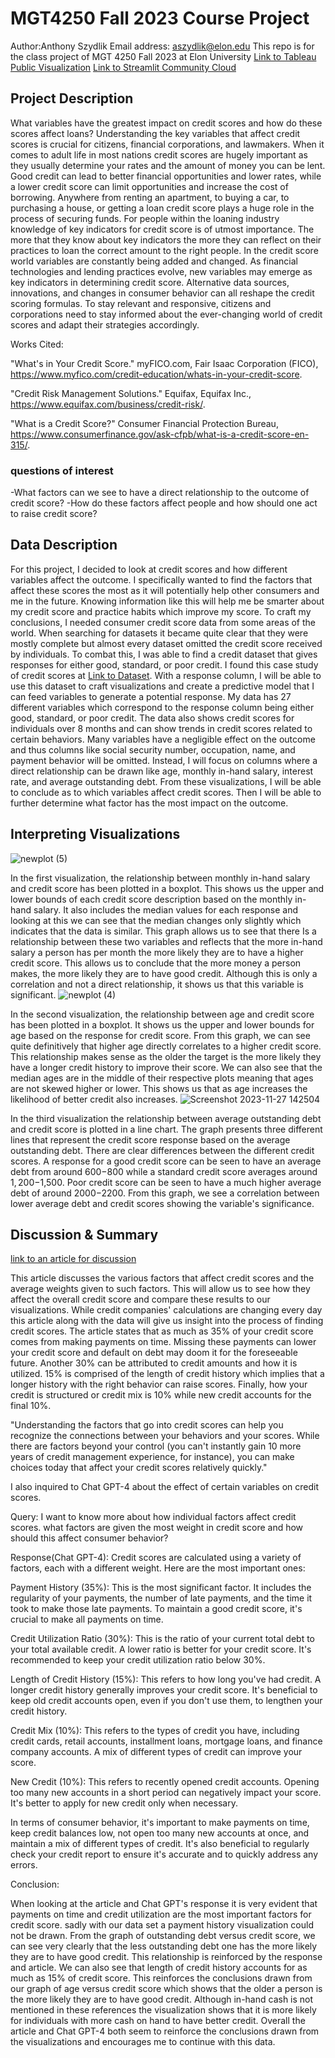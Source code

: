 # MGT4250 Fall 2023 Course Project
Author:Anthony Szydlik Email address: aszydlik@elon.edu
This repo is for the class project of MGT 4250 Fall 2023 at Elon University
[Link to Tableau Public Visualization](https://public.tableau.com/app/profile/anthony.szydlik/viz/tableaupublicfinalvisualization/Sheet1#1)
[Link to Streamlit Community Cloud](https://2ew5e3xfm3jler5xgrgcvf.streamlit.app/)
## Project Description
What variables have the greatest impact on credit scores and how do these scores affect loans? Understanding the key variables that affect credit scores is crucial for citizens, financial corporations, and lawmakers. When it comes to adult life in most nations credit scores are hugely important as they usually determine your rates and the amount of money you can be lent. Good credit can lead to better financial opportunities and lower rates, while a lower credit score can limit opportunities and increase the cost of borrowing. Anywhere from renting an apartment, to buying a car, to purchasing a house, or getting a loan credit score plays a huge role in the process of securing funds. For people within the loaning industry knowledge of key indicators for credit score is of utmost importance. The more that they know about key indicators the more they can reflect on their practices to loan the correct amount to the right people. In the credit score world variables are constantly being added and changed. As financial technologies and lending practices evolve, new variables may emerge as key indicators in determining credit score. Alternative data sources, innovations, and changes in consumer behavior can all reshape the credit scoring formulas. To stay relevant and responsive, citizens and corporations need to stay informed about the ever-changing world of credit scores and adapt their strategies accordingly. 

Works Cited:

"What's in Your Credit Score." myFICO.com, Fair Isaac Corporation (FICO), 
    https://www.myfico.com/credit-education/whats-in-your-credit-score.
    
"Credit Risk Management Solutions." Equifax, Equifax Inc., 
    https://www.equifax.com/business/credit-risk/.
    
"What is a Credit Score?" Consumer Financial Protection Bureau, 
    https://www.consumerfinance.gov/ask-cfpb/what-is-a-credit-score-en-315/.


### questions of interest
-What factors can we see to have a direct relationship to the outcome of credit score?
-How do these factors affect people and how should one act to raise credit score?
## Data Description
For this project, I decided to look at credit scores and how different variables affect the outcome. I specifically wanted to find the factors that affect these scores the most as it will potentially help other consumers and me in the future. Knowing information like this will help me be smarter about my credit score and practice habits which improve my score. To craft my conclusions, I needed consumer credit score data from some areas of the world. When searching for datasets it became quite clear that they were mostly complete but almost every dataset omitted the credit score received by individuals. To combat this, I was able to find a credit dataset that gives responses for either good, standard, or poor credit. I found this case study of credit scores at [Link to Dataset](https://statso.io/credit-score-classification-case-study/). With a response column, I will be able to use this dataset to craft visualizations and create a predictive model that I can feed variables to generate a potential response. My data has 27 different variables which correspond to the response column being either good, standard, or poor credit. The data also shows credit scores for individuals over 8 months and can show trends in credit scores related to certain behaviors. Many variables have a negligible effect on the outcome and thus columns like social security number, occupation, name, and payment behavior will be omitted. Instead, I will focus on columns where a direct relationship can be drawn like age, monthly in-hand salary, interest rate, and average outstanding debt. From these visualizations, I will be able to conclude as to which variables affect credit scores. Then I will be able to further determine what factor has the most impact on the outcome.  
## Interpreting Visualizations
![newplot (5)](https://github.com/elin202/-mgt4250test/assets/152214492/e19e1ddc-deee-43fa-bdca-bd2f94d90564)

In the first visualization, the relationship between monthly in-hand salary and credit score has been plotted in a boxplot. This shows us the upper and lower bounds of each credit score description based on the monthly in-hand salary. It also includes the median values for each response and looking at this we can see that the median changes only slightly which indicates that the data is similar. This graph allows us to see that there Is a relationship between these two variables and reflects that the more in-hand salary a person has per month the more likely they are to have a higher credit score. This allows us to conclude that the more money a person makes, the more likely they are to have good credit. Although this is only a correlation and not a direct relationship, it shows us that this variable is significant. 
![newplot (4)](https://github.com/elin202/-mgt4250test/assets/152214492/abdf7e27-18bc-4ea1-abf7-3be92c9a4c7a)

In the second visualization, the relationship between age and credit score has been plotted in a boxplot. It shows us the upper and lower bounds for age based on the response for credit score. From this graph, we can see quite definitively that higher age directly correlates to a higher credit score. This relationship makes sense as the older the target is the more likely they have a longer credit history to improve their score. We can also see that the median ages are in the middle of their respective plots meaning that ages are not skewed higher or lower. This shows us that as age increases the likelihood of better credit also increases.
![Screenshot 2023-11-27 142504](https://github.com/elin202/-mgt4250test/assets/152214492/3a3ff340-6b96-4e7a-8276-3c31750ee102)

In the third visualization the relationship between average outstanding debt and credit score is plotted in a line chart. The graph presents three different lines that represent the credit score response based on the average outstanding debt. There are clear differences between the different credit scores. A response for a good credit score can be seen to have an average debt from around $600-$800 while a standard credit score averages around $1,200-$1,500. Poor credit score can be seen to have a much higher average debt of around $2000-$2200. From this graph, we see a correlation between lower average debt and credit scores showing the variable's significance. 


## Discussion & Summary
[link to an article for discussion](https://www.experian.com/blogs/ask-experian/credit-education/score-basics/what-affects-your-credit-scores/)

This article discusses the various factors that affect credit scores and the average weights given to such factors. This will allow us to see how they affect the overall credit score and compare these results to our visualizations. While credit companies' calculations are changing every day this article along with the data will give us insight into the process of finding credit scores. The article states that as much as 35% of your credit score comes from making payments on time. Missing these payments can lower your credit score and default on debt may doom it for the foreseeable future. Another 30% can be attributed to credit amounts and how it is utilized. 15% is comprised of the length of credit history which implies that a longer history with the right behavior can raise scores. Finally, how your credit is structured or credit mix is 10% while new credit accounts for the final 10%. 

"Understanding the factors that go into credit scores can help you recognize the connections between your behaviors and your scores. While there are factors beyond your control (you can't instantly gain 10 more years of credit management experience, for instance), you can make choices today that affect your credit scores relatively quickly."

I also inquired to Chat GPT-4 about the effect of certain variables on credit scores.

Query: I want to know more about how individual factors affect credit scores. what factors are given the most weight in credit score and how should this affect consumer behavior?

Response(Chat GPT-4): 
Credit scores are calculated using a variety of factors, each with a different weight. Here are the most important ones:

Payment History (35%): This is the most significant factor. It includes the regularity of your payments, the number of late payments, and the time it took to make those late payments. To maintain a good credit score, it's crucial to make all payments on time.

Credit Utilization Ratio (30%): This is the ratio of your current total debt to your total available credit. A lower ratio is better for your credit score. It's recommended to keep your credit utilization ratio below 30%.

Length of Credit History (15%): This refers to how long you've had credit. A longer credit history generally improves your credit score. It's beneficial to keep old credit accounts open, even if you don't use them, to lengthen your credit history.

Credit Mix (10%): This refers to the types of credit you have, including credit cards, retail accounts, installment loans, mortgage loans, and finance company accounts. A mix of different types of credit can improve your score.

New Credit (10%): This refers to recently opened credit accounts. Opening too many new accounts in a short period can negatively impact your score. It's better to apply for new credit only when necessary.

In terms of consumer behavior, it's important to make payments on time, keep credit balances low, not open too many new accounts at once, and maintain a mix of different types of credit. It's also beneficial to regularly check your credit report to ensure it's accurate and to quickly address any errors.

Conclusion: 

When looking at the article and Chat GPT's response it is very evident that payments on time and credit utilization are the most important factors for credit score. sadly with our data set a payment history visualization could not be drawn. From the graph of outstanding debt versus credit score, we can see very clearly that the less outstanding debt one has the more likely they are to have good credit. This relationship is reinforced by the response and article. We can also see that length of credit history accounts for as much as 15% of credit score. This reinforces the conclusions drawn from our graph of age versus credit score which shows that the older a person is the more likely they are to have good credit. Although in-hand cash is not mentioned in these references the visualization shows that it is more likely for individuals with more cash on hand to have better credit. Overall the article and Chat GPT-4 both seem to reinforce the conclusions drawn from the visualizations and encourages me to continue with this data.




















